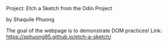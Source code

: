 Project: Etch a Sketch
from the Odin Project

by Shaquile Phuong

The goal of the webpage is to demonstrate DOM practices! 
Link: https://sphuong95.github.io/etch-a-sketch/
